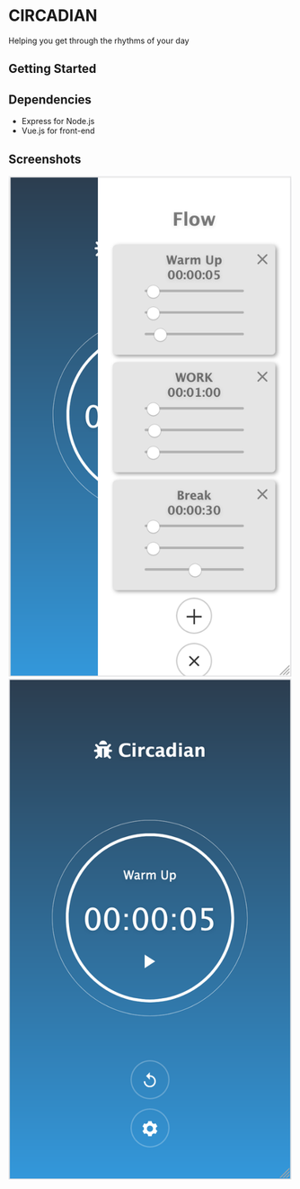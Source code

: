 # CIRCADIAN

Helping you get through the rhythms of your day


## Getting Started


## Dependencies

* Express for Node.js
* Vue.js for front-end

## Screenshots

![alt text](public/images/screenshots/circadian-v1-sidebar.png "Main View")
![alt text](public/images/screenshots/circadian-v1-main.png "Sidebar View")

